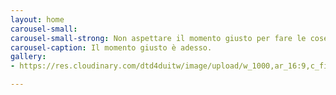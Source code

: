 ```yaml
---
layout: home
carousel-small: 
carousel-small-strong: Non aspettare il momento giusto per fare le cose.
carousel-caption: Il momento giusto è adesso.
gallery:
- https://res.cloudinary.com/dtd4duitw/image/upload/w_1000,ar_16:9,c_fill,g_auto,e_sharpen/v1567253002/viterbo/70215721_1441918852613190_8315255086775271424_o.jpg

---
```

